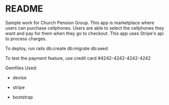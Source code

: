 # README

Sample work for Church Pension Group. 
This app is marketplace where users can purchase cellphones. Users are able to select the cellphones they want and pay for them when they go to checkout. This app uses Stripe's api to process charges. 

To deploy, run rails db:create db:migrate db:seed

To test the payment feature, use credit card #4242-4242-4242-4242

Gemfiles Used:

* devise

* stripe

* bootstrap



